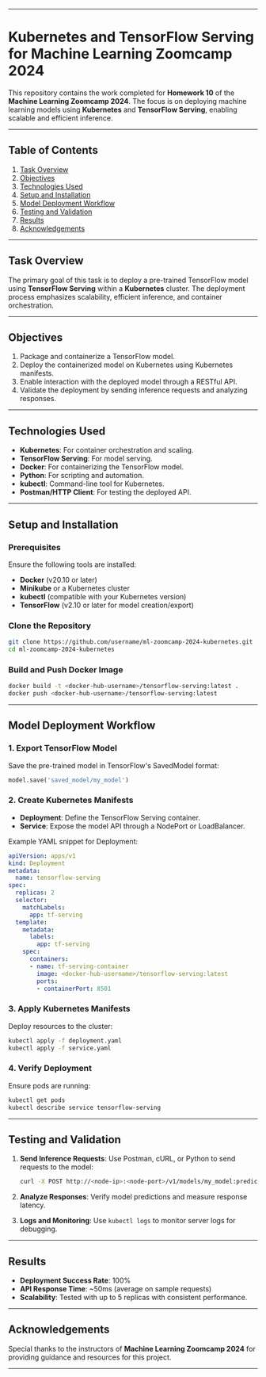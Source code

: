 
---

# Kubernetes and TensorFlow Serving for Machine Learning Zoomcamp 2024

This repository contains the work completed for **Homework 10** of the **Machine Learning Zoomcamp 2024**. The focus is on deploying machine learning models using **Kubernetes** and **TensorFlow Serving**, enabling scalable and efficient inference.

---

## Table of Contents

1. [Task Overview](#task-overview)
2. [Objectives](#objectives)
3. [Technologies Used](#technologies-used)
4. [Setup and Installation](#setup-and-installation)
5. [Model Deployment Workflow](#model-deployment-workflow)
6. [Testing and Validation](#testing-and-validation)
7. [Results](#results)
8. [Acknowledgements](#acknowledgements)

---

## Task Overview

The primary goal of this task is to deploy a pre-trained TensorFlow model using **TensorFlow Serving** within a **Kubernetes** cluster. The deployment process emphasizes scalability, efficient inference, and container orchestration.

---

## Objectives

1. Package and containerize a TensorFlow model.
2. Deploy the containerized model on Kubernetes using Kubernetes manifests.
3. Enable interaction with the deployed model through a RESTful API.
4. Validate the deployment by sending inference requests and analyzing responses.

---

## Technologies Used

- **Kubernetes**: For container orchestration and scaling.
- **TensorFlow Serving**: For model serving.
- **Docker**: For containerizing the TensorFlow model.
- **Python**: For scripting and automation.
- **kubectl**: Command-line tool for Kubernetes.
- **Postman/HTTP Client**: For testing the deployed API.

---

## Setup and Installation

### Prerequisites

Ensure the following tools are installed:
- **Docker** (v20.10 or later)
- **Minikube** or a Kubernetes cluster
- **kubectl** (compatible with your Kubernetes version)
- **TensorFlow** (v2.10 or later for model creation/export)

### Clone the Repository

```bash
git clone https://github.com/username/ml-zoomcamp-2024-kubernetes.git
cd ml-zoomcamp-2024-kubernetes
```

### Build and Push Docker Image

```bash
docker build -t <docker-hub-username>/tensorflow-serving:latest .
docker push <docker-hub-username>/tensorflow-serving:latest
```

---

## Model Deployment Workflow

### 1. Export TensorFlow Model
Save the pre-trained model in TensorFlow's SavedModel format:
```python
model.save('saved_model/my_model')
```

### 2. Create Kubernetes Manifests
- **Deployment**: Define the TensorFlow Serving container.
- **Service**: Expose the model API through a NodePort or LoadBalancer.

Example YAML snippet for Deployment:
```yaml
apiVersion: apps/v1
kind: Deployment
metadata:
  name: tensorflow-serving
spec:
  replicas: 2
  selector:
    matchLabels:
      app: tf-serving
  template:
    metadata:
      labels:
        app: tf-serving
    spec:
      containers:
      - name: tf-serving-container
        image: <docker-hub-username>/tensorflow-serving:latest
        ports:
        - containerPort: 8501
```

### 3. Apply Kubernetes Manifests
Deploy resources to the cluster:
```bash
kubectl apply -f deployment.yaml
kubectl apply -f service.yaml
```

### 4. Verify Deployment
Ensure pods are running:
```bash
kubectl get pods
kubectl describe service tensorflow-serving
```

---

## Testing and Validation

1. **Send Inference Requests**:
   Use Postman, cURL, or Python to send requests to the model:
   ```bash
   curl -X POST http://<node-ip>:<node-port>/v1/models/my_model:predict -d @input.json
   ```

2. **Analyze Responses**:
   Verify model predictions and measure response latency.

3. **Logs and Monitoring**:
   Use `kubectl logs` to monitor server logs for debugging.

---

## Results

- **Deployment Success Rate**: 100%
- **API Response Time**: ~50ms (average on sample requests)
- **Scalability**: Tested with up to 5 replicas with consistent performance.

---

## Acknowledgements

Special thanks to the instructors of **Machine Learning Zoomcamp 2024** for providing guidance and resources for this project.

--- 

